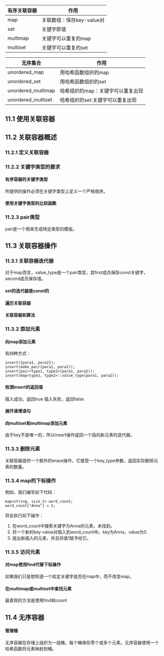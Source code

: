 |有序关联容器|作用|
|---|---|
|map|关联数组：保存key-value对|
|set|关键字即值|
|multimap|关键字可以重复的map|
|multiset|关键字可以重复的set|

|无序集合|作用|
|---|---|
|unordered_map|用哈希函数组织的map|
|unordered_set|用哈希函数组织的set|
|unordered_multimap|哈希组织的map：关键字可以重复出现|
|unordered_multiset|哈希组织的set:关键字可以重复出现|
## 11.1 使用关联容器
## 11.2 关联容器概述
### 11.2.1 定义关联容器
### 11.2.2 关键字类型的要求
#### 有序容器的关键字类型
所提供的操作必须在关键字类型上定义一个严格弱序。
#### 使用关键字类型的比较函数
### 11.2.3 pair类型
pair是一个用来生成特定类型的模版。
## 11.3 关联容器操作
### 11.3.1 关联容器迭代器
对于map而言，value_type是一个pair类型，其first成员保存const关键字，second成员保存值。
#### set的迭代器是const的
#### 遍历关联容器
#### 关联容器和算法
### 11.3.2 添加元素
#### 向map添加元素
有四种方式：
```
insert({para1, para2});
insert(make_pair(para1, para2));
insert(pair<type1, type2>(para1, para2));
insert(map<type1, type2>::value_type(para1, para2));
```
#### 检测insert的返回值
插入成功，返回true
插入失败，返回false
#### 展开递增语句
#### 向multiset和multimap添加元素
由于key不是唯一的，所以insert操作返回一个指向新元素的迭代器。
### 11.3.3 删除元素
关联容器提供一个额外的erase操作，它接受一个key_type参数，返回实际删除元素的数量。
### 11.3.4 map的下标操作
例如，我们编写如下代码：
```
map<string, size_t> word_count;
word_count["Anna"] = 1;
```
将会执行如下操作：
1. 在word_count中搜索关键字为Anna的元素，未找到。
2. 将一个新的key-value对插入到word_count中。key为Anna，value为0.
3. 提出新插入的元素，并且将值1赋予给它。

### 11.3.5 访问元素
#### 对map使用find代替下标操作
如果我们只是想知道一个给定关键字是否在map中，而不改变map。
#### 在multimap或multiset中查找元素
最直观的方法是使用find和count
## 11.4 无序容器
#### 管理桶
无序容器在存储上组织为一组桶，每个桶保存零个或多个元素。无序容器使用一个哈希函数将元素映射到桶。